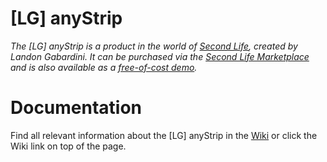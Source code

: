 # [LG] anyStrip

*The [LG] anyStrip is a product in the world of [Second Life](https://www.secondlife.com/), created by Landon Gabardini. It can be purchased via the [Second Life Marketplace](https://marketplace.secondlife.com/p/LG-anyStrip-undress-in-style/21627692) and is also available as a [free-of-cost demo](https://marketplace.secondlife.com/s/LG-anyStrip-DEMO-undress-in-style/21633240).*

# Documentation
Find all relevant information about the [LG] anyStrip in the [Wiki](https://github.com/LandonGabardini/-LG-anyStrip/wiki) or click the Wiki link on top of the page.
